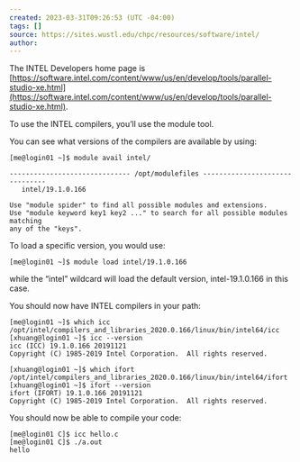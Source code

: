 ```yaml
---
created: 2023-03-31T09:26:53 (UTC -04:00)
tags: []
source: https://sites.wustl.edu/chpc/resources/software/intel/
author:
---
```


The INTEL Developers home page is [https://software.intel.com/content/www/us/en/develop/tools/parallel-studio-xe.html](https://software.intel.com/content/www/us/en/develop/tools/parallel-studio-xe.html).

To use the INTEL compilers, you’ll use the module tool.

You can see what versions of the compilers are available by using:

```
[me@login01 ~]$ module avail intel/

------------------------------ /opt/modulefiles -------------------------------
   intel/19.1.0.166

Use "module spider" to find all possible modules and extensions.
Use "module keyword key1 key2 ..." to search for all possible modules matching
any of the "keys".
```

To load a specific version, you would use:

```
[me@login01 ~]$ module load intel/19.1.0.166
```

while the “intel” wildcard will load the default version, intel-19.1.0.166 in this case.

You should now have INTEL compilers in your path:

```
[me@login01 ~]$ which icc
/opt/intel/compilers_and_libraries_2020.0.166/linux/bin/intel64/icc
[xhuang@login01 ~]$ icc --version
icc (ICC) 19.1.0.166 20191121
Copyright (C) 1985-2019 Intel Corporation.  All rights reserved.

[xhuang@login01 ~]$ which ifort
/opt/intel/compilers_and_libraries_2020.0.166/linux/bin/intel64/ifort
[xhuang@login01 ~]$ ifort --version
ifort (IFORT) 19.1.0.166 20191121
Copyright (C) 1985-2019 Intel Corporation.  All rights reserved.
```

You should now be able to compile your code:

```
[me@login01 C]$ icc hello.c
[me@login01 C]$ ./a.out
hello
```
